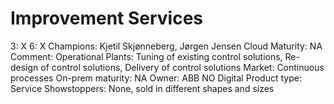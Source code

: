 # Improvement Services

3: X
 6: X
Champions: Kjetil Skjønneberg, Jørgen Jensen
Cloud Maturity: NA
Comment: Operational Plants: Tuning of existing control solutions​, Re-design of control solutions​, Delivery of control solutions
Market: Continuous processes
On-prem maturity: NA
Owner: ABB NO Digital
Product type: Service
Showstoppers: None, sold in different shapes and sizes